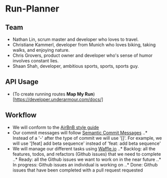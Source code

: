 # Run-Planner

## Team
* Nathan Lin, scrum master and developer who loves to travel.
* Christiane Kammerl, developer from Munich who loves biking, taking walks, and enjoying nature.
* Chris Grovers, product owner and developer who's sense of humor involves constant lies.
* Shaan Shah, developer, ambitious sports, sports, sports guy.

## API Usage
* (To create running routes **Map My Run**)[https://developer.underarmour.com/docs/]

## Workflow
* We will conform to the [AirBnB style guide](https://github.com/airbnb/javascript/tree/master/es5)
* Our commit messages will follow [Semantic Commit Messages](http://seesparkbox.com/foundry/semantic_commit_messages)
..* Instead of a '-' after the type of commit we will use '[]'. For example, we will use '[feat] add beta sequence' instead of 'feat: add beta sequence'
* We will manage our different tasks using [Waffle.io](https://waffle.io/clairvoyantchameleon/Run-Planner)
..* Backlog: all the features, todos, and refactors (Github issues) that we need to complete
..* Ready: all the Github issues we want to work on in the near future
..* In progress: Github issues an individual is working on
..* Done: Github issues that have been completed with a pull request requested
